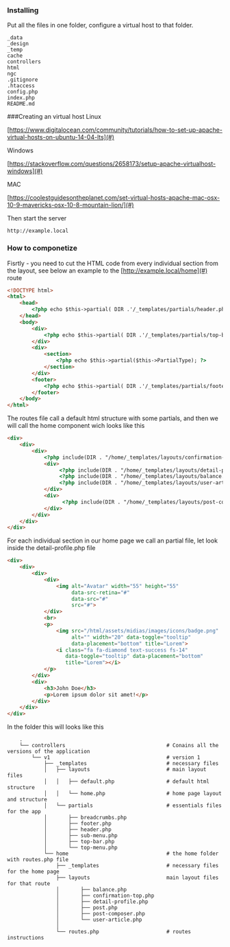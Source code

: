 ### Installing

Put all the files in one folder, configure a virtual host to that folder.

```
_data
_design
_temp
cache
controllers
html
ngc
.gitignore
.htaccess
config.php
index.php
README.md
```

###Creating an virtual host
Linux

[https://www.digitalocean.com/community/tutorials/how-to-set-up-apache-virtual-hosts-on-ubuntu-14-04-lts](#)

Windows

[https://stackoverflow.com/questions/2658173/setup-apache-virtualhost-windows](#)

MAC

[https://coolestguidesontheplanet.com/set-virtual-hosts-apache-mac-osx-10-9-mavericks-osx-10-8-mountain-lion/](#)

Then start the server

```
http://example.local
```

### How to componetize

Fisrtly - you need to cut the HTML code from every individual section from the layout, see below an example to the [http://example.local/home](#) route
```html
<!DOCTYPE html>
<html>
    <head>
        <?php echo $this->partial( DIR .'/_templates/partials/header.php'); ?>
    </head>
    <body>
        <div>
            <?php echo $this->partial( DIR .'/_templates/partials/top-bar.php'); ?>
        </div>
        <div>
            <section>
                <?php echo $this->partial($this->PartialType); ?>
            </section>
        </div>
        <footer>
            <?php echo $this->partial( DIR .'/_templates/partials/footer.php'); ?>
        </footer>
    </body>
</html>
```
The routes file call a default html structure with some partials, and then we will call the home component wich looks like this
```html
<div>
    <div>
        <div>
            <?php include(DIR . "/home/_templates/layouts/confirmation-top.php"); ?>
            <div>
                 <?php include(DIR . "/home/_templates/layouts/detail-profile.php"); ?>
                 <?php include(DIR . "/home/_templates/layouts/balance.php"); ?>
                 <?php include(DIR . "/home/_templates/layouts/user-article.php"); ?>
            </div>
            <div>
                  <?php include(DIR . "/home/_templates/layouts/post-composer.php"); ?>
            </div>
        </div>
    </div>
</div>
```

For each individual section in our home page we call an partial file, let look inside the detail-profile.php file
```html
<div>
    <div>
        <div>
            <div>
                <img alt="Avatar" width="55" height="55"
                     data-src-retina="#"
                     data-src="#"
                     src="#">
            </div>
            <br>
            <p>
                <img src="/html/assets/midias/images/icons/badge.png"
                     alt="" width="20" data-toggle="tooltip"
                     data-placement="bottom" title="Lorem">
                <i class="fa fa-diamond text-success fs-14"
                   data-toggle="tooltip" data-placement="bottom"
                   title="Lorem"></i>
            </p>
        </div>
        <div>
            <h3>John Doe</h3>
            <p>Lorem ipsum dolor sit amet!</p>
        </div>
    </div>
</div>

```
In the folder this will looks like this

```
    .
    └── controllers                                 # Conains all the versions of the application
        └── v1                                      # version 1
            ├── _templates                          # necessary files
            │   ├── layouts                         # main layout files
            │   │   ├── default.php                 # default html structure
            │   │   └── home.php                    # home page layout and structure
            │   └── partials                        # essentials files for the app
            │       ├── breadcrumbs.php     
            │       ├── footer.php
            │       ├── header.php
            │       ├── sub-menu.php
            │       ├── top-bar.php
            │       └── top-menu.php
            └── home                                # the home folder with routes.php file
                ├── _templates                      # necessary files for the home page          
                ├── layouts                         main layout files for that route
                │       ├── balance.php
                │       ├── confirmation-top.php
                │       ├── detail-profile.php
                │       ├── post.php
                │       ├── post-composer.php
                │       └── user-article.php
                │       
                └── routes.php                      # routes instructions
```